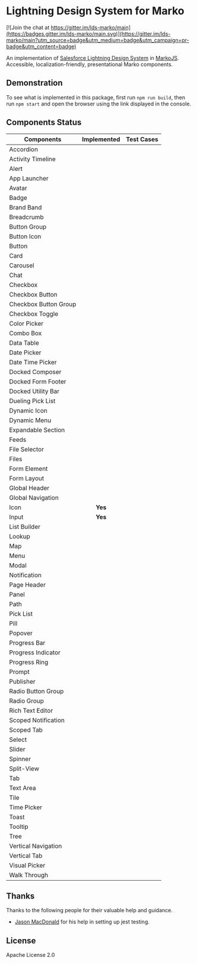 # Lightning Design System for Marko

[![Join the chat at https://gitter.im/lds-marko/main](https://badges.gitter.im/lds-marko/main.svg)](https://gitter.im/lds-marko/main?utm_source=badge&utm_medium=badge&utm_campaign=pr-badge&utm_content=badge)

An implementation of [Salesforce Lightning Design System](https://www.lightningdesignsystem.com) in [MarkoJS](https://markojs.com). Accessible, localization-friendly, presentational Marko components.

## Demonstration

To see what is implemented in this package, first run `npm run build`, then run `npm start` and open the browser using the link displayed in the console.

## Components Status

| Components             | Implemented   | Test Cases  |
| ---------------------- |:-------------:| -----------:|
| Accordion              |               |             |
| Activity Timeline      |               |             |
| Alert                  |               |             |
| App Launcher           |               |             |
| Avatar                 |               |             |
| Badge                  |               |             |
| Brand Band             |               |             |
| Breadcrumb             |               |             |
| Button Group           |               |             |
| Button Icon            |               |             |
| Button                 |               |             |
| Card                   |               |             |
| Carousel               |               |             |
| Chat                   |               |             |
| Checkbox               |               |             |
| Checkbox Button        |               |             |
| Checkbox Button Group  |               |             |
| Checkbox Toggle        |               |             |
| Color Picker           |               |             |
| Combo Box              |               |             |
| Data Table             |               |             |
| Date Picker            |               |             |
| Date Time Picker       |               |             |
| Docked Composer        |               |             |
| Docked Form Footer     |               |             |
| Docked Utility Bar     |               |             |
| Dueling Pick List      |               |             |
| Dynamic Icon           |               |             |
| Dynamic Menu           |               |             |
| Expandable Section     |               |             |
| Feeds                  |               |             |
| File Selector          |               |             |
| Files                  |               |             |
| Form Element           |               |             |
| Form Layout            |               |             |
| Global Header          |               |             |
| Global Navigation      |               |             |
| Icon                   | **Yes**       |             |
| Input                  | **Yes**       |             |
| List Builder           |               |             |
| Lookup                 |               |             |
| Map                    |               |             |
| Menu                   |               |             |
| Modal                  |               |             |
| Notification           |               |             |
| Page Header            |               |             |
| Panel                  |               |             |
| Path                   |               |             |
| Pick List              |               |             |
| Pill                   |               |             |
| Popover                |               |             |
| Progress Bar           |               |             |
| Progress Indicator     |               |             |
| Progress Ring          |               |             |
| Prompt                 |               |             |
| Publisher              |               |             |
| Radio Button Group     |               |             |
| Radio Group            |               |             |
| Rich Text Editor       |               |             |
| Scoped Notification    |               |             |
| Scoped Tab             |               |             |
| Select                 |               |             |
| Slider                 |               |             |
| Spinner                |               |             |
| Split-View             |               |             |
| Tab                    |               |             |
| Text Area              |               |             |
| Tile                   |               |             |
| Time Picker            |               |             |
| Toast                  |               |             |
| Tooltip                |               |             |
| Tree                   |               |             |
| Vertical Navigation    |               |             |
| Vertical Tab           |               |             |
| Visual Picker          |               |             |
| Walk Through           |               |             |

## Thanks

Thanks to the following people for their valuable help and guidance.

* [Jason MacDonald](https://github.com/jasonmacdonald) for his help in setting up jest testing.

## License

Apache License 2.0
